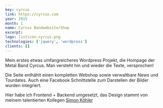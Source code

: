 ```yaml
---
key: cyrcus
link: https://cyrcus.com
year: 2015
month: 1
name: Cyrcus Bandwebsite/Shop
excerpt:
logo: listicon-cyrcus.png
technologies: ['jquery', 'wordpress']
clients: []
---
```


Mein erstes etwas umfangreicheres Wordpress Projekt, die Hompage der Metal Band Cyrcus. Man versteht hin und wieder die Texte, versprochen!

Die Seite enthählt einen kompletten Webshop sowie verwaltbare News und Tourdates. Auch eine Facebook Schnittstelle zum Darstellen der Bilder wurden integriert.

Hier habe ich Frontend + Backend umgesetzt, das Design stammt von meinem talentierten Kollegen <a href="https://simon-koehler.com/" target="_blank" rel="noopener noreferrer">Simon Köhler</a>
